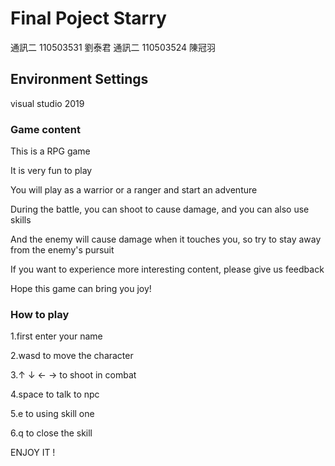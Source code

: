 # Final Poject Starry
通訊二 110503531 劉泰君
通訊二 110503524 陳冠羽
## Environment Settings
visual studio 2019

### Game content
This is a RPG game</br>

It is very fun to play</br>

You will play as a warrior or a ranger and start an adventure</br>

During the battle, you can shoot to cause damage, and you can also use skills</br>

And the enemy will cause damage when it touches you, so try to stay away from the enemy's pursuit</br>

If you want to experience more interesting content, please give us feedback</br>

Hope this game can bring you joy!

### How to play
1.first enter your name </br> 

2.wasd to move the character</br> 

3.↑ ↓ ← → to shoot in combat</br> 

4.space to talk to npc</br> 

5.e to using skill one </br>

6.q to close the skill</br>

ENJOY IT !
